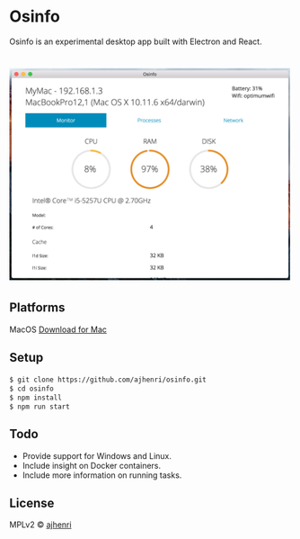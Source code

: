 # Osinfo 

Osinfo is an experimental desktop app built with Electron and React.

# <img src="resources/img/osinfo_screenshot.png" width="500"/>

## Platforms

MacOS [Download for Mac](https://github.com/ajhenri/osinfo/blob/master/Osinfo.dmg?raw=true)

## Setup

```
$ git clone https://github.com/ajhenri/osinfo.git
$ cd osinfo
$ npm install
$ npm run start
```

## Todo

* Provide support for Windows and Linux.
* Include insight on Docker containers.
* Include more information on running tasks.

## License

MPLv2 © [ajhenri](https://github.com/ajhenri)